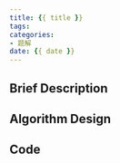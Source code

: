 ```yaml
---
title: {{ title }}
tags:
categories: 
- 题解
date: {{ date }}
---
```


## Brief Description



<!--more-->

## Algorithm Design



## Code

```c++

```

